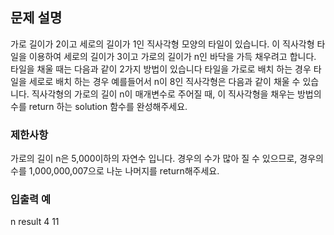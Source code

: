 ## 문제 설명
가로 길이가 2이고 세로의 길이가 1인 직사각형 모양의 타일이 있습니다. 이 직사각형 타일을 이용하여 세로의 길이가 3이고 가로의 길이가 n인 바닥을 가득 채우려고 합니다. 타일을 채울 때는 다음과 같이 2가지 방법이 있습니다
타일을 가로로 배치 하는 경우
타일을 세로로 배치 하는 경우
예를들어서 n이 8인 직사각형은 다음과 같이 채울 수 있습니다.
직사각형의 가로의 길이 n이 매개변수로 주어질 때, 이 직사각형을 채우는 방법의 수를 return 하는 solution 함수를 완성해주세요.
### 제한사항
가로의 길이 n은 5,000이하의 자연수 입니다.
경우의 수가 많아 질 수 있으므로, 경우의 수를 1,000,000,007으로 나눈 나머지를 return해주세요.
### 입출력 예
n	result
4	11